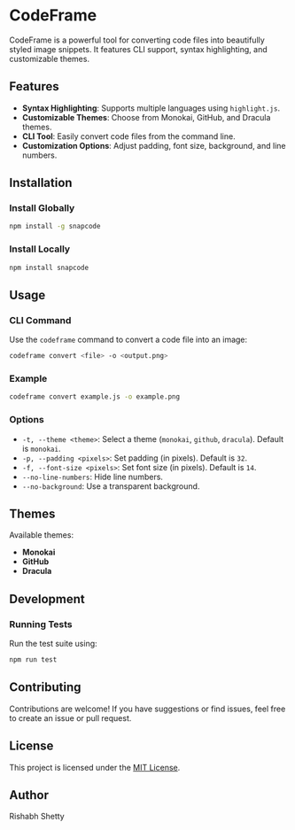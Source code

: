 # CodeFrame

CodeFrame is a powerful tool for converting code files into beautifully styled image snippets. It features CLI support, syntax highlighting, and customizable themes.

## Features
- **Syntax Highlighting**: Supports multiple languages using `highlight.js`.
- **Customizable Themes**: Choose from Monokai, GitHub, and Dracula themes.
- **CLI Tool**: Easily convert code files from the command line.
- **Customization Options**: Adjust padding, font size, background, and line numbers.

## Installation

### Install Globally
```bash
npm install -g snapcode
```

### Install Locally
```bash
npm install snapcode
```

## Usage

### CLI Command
Use the `codeframe` command to convert a code file into an image:

```bash
codeframe convert <file> -o <output.png>
```

### Example
```bash
codeframe convert example.js -o example.png
```

### Options
- `-t, --theme <theme>`: Select a theme (`monokai`, `github`, `dracula`). Default is `monokai`.
- `-p, --padding <pixels>`: Set padding (in pixels). Default is `32`.
- `-f, --font-size <pixels>`: Set font size (in pixels). Default is `14`.
- `--no-line-numbers`: Hide line numbers.
- `--no-background`: Use a transparent background.

## Themes
Available themes:
- **Monokai**
- **GitHub**
- **Dracula**

## Development

### Running Tests
Run the test suite using:
```bash
npm run test
```

## Contributing
Contributions are welcome! If you have suggestions or find issues, feel free to create an issue or pull request.

## License
This project is licensed under the [MIT License](LICENSE).

## Author
Rishabh Shetty
